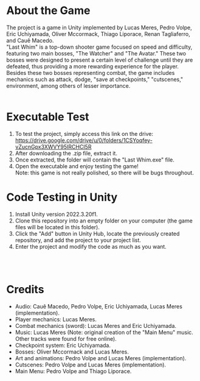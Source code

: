 # About the Game
The project is a game in Unity implemented by Lucas Meres, Pedro Volpe, Eric Uchiyamada, Oliver Mccormack, Thiago Liporace, Renan Tagliaferro, and Cauê Macedo. <br>
"Last Whim" is a top-down shooter game focused on speed and difficulty, featuring two main bosses, "The Watcher" and "The Avatar." These two bosses were designed to present a certain level of challenge until they are defeated, thus providing a more rewarding experience for the player. <br>
Besides these two bosses representing combat, the game includes mechanics such as attack, dodge, "save at checkpoints," "cutscenes," environment, among others of lesser importance. <br>
<br>

# Executable Test

1. To test the project, simply access this link on the drive: https://drive.google.com/drive/u/0/folders/1CSYoqfey-vZucnGpx3XWVY95IRCHCI5R
2. After downloading the .zip file, extract it.
3. Once extracted, the folder will contain the "Last Whim.exe" file.
4. Open the executable and enjoy testing the game! <br>
Note: this game is not really polished, so there will be bugs throughout. <br>

# Code Testing in Unity

1. Install Unity version 2022.3.20f1. <br>
2. Clone this repository into an empty folder on your computer (the game files will be located in this folder). <br>
3. Click the "Add" button in Unity Hub, locate the previously created repository, and add the project to your project list. <br>
4. Enter the project and modify the code as much as you want. <br> <br>
<br>

# Credits

- Audio: Cauê Macedo, Pedro Volpe, Eric Uchiyamada, Lucas Meres (implementation). <br>
- Player mechanics: Lucas Meres. <br>
- Combat mechanics (sword): Lucas Meres and Eric Uchiyamada.<br>
- Music: Lucas Meres (Note: original creation of the "Main Menu" music. Other tracks were found for free online).<br>
- Checkpoint system: Eric Uchiyamada.<br>
- Bosses: Oliver Mccormack and Lucas Meres.<br>
- Art and animations: Pedro Volpe and Lucas Meres (implementation).<br>
- Cutscenes: Pedro Volpe and Lucas Meres (implementation).<br>
- Main Menu: Pedro Volpe and Thiago Liporace.<br>
